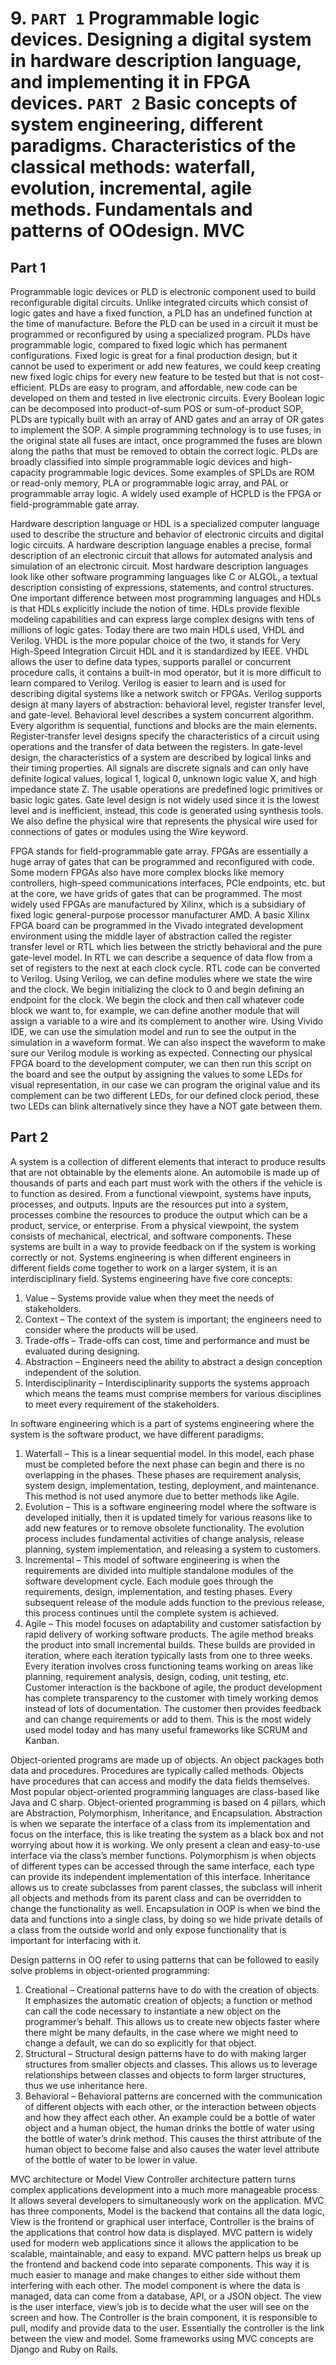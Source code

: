# 9. `PART 1` Programmable logic devices. Designing a digital system in hardware description language, and implementing it in FPGA devices. `PART 2` Basic concepts of system engineering, different paradigms. Characteristics of the classical methods: waterfall, evolution, incremental, agile methods. Fundamentals and patterns of OOdesign. MVC

## Part 1

Programmable logic devices or PLD is electronic component used to build reconfigurable digital circuits. Unlike integrated circuits which consist of logic gates and have a fixed function, a PLD has an undefined function at the time of manufacture. Before the PLD can be used in a circuit it must be programmed or reconfigured by using a specialized program. PLDs have programmable logic, compared to fixed logic which has permanent configurations. Fixed logic is great for a final production design, but it cannot be used to experiment or add new features, we could keep creating new fixed logic chips for every new feature to be tested but that is not cost-efficient. PLDs are easy to program, and affordable, new code can be developed on them and tested in live electronic circuits. Every Boolean logic can be decomposed into product-of-sum POS or sum-of-product SOP, PLDs are typically built with an array of AND gates and an array of OR gates to implement the SOP. A simple programming technology is to use fuses, in the original state all fuses are intact, once programmed the fuses are blown along the paths that must be removed to obtain the correct logic. PLDs are broadly classified into simple programmable logic devices and high-capacity programmable logic devices. Some examples of SPLDs are ROM or read-only memory, PLA or programmable logic array, and PAL or programmable array logic. A widely used example of HCPLD is the FPGA or field-programmable gate array.

Hardware description language or HDL is a specialized computer language used to describe the structure and behavior of electronic circuits and digital logic circuits. A hardware description language enables a precise, formal description of an electronic circuit that allows for automated analysis and simulation of an electronic circuit. Most hardware description languages look like other software programming languages like C or ALGOL, a textual description consisting of expressions, statements, and control structures. One important difference between most programming languages and HDLs is that HDLs explicitly include the notion of time. HDLs provide flexible modeling capabilities and can express large complex designs with tens of millions of logic gates. Today there are two main HDLs used, VHDL and Verilog. VHDL is the more popular choice of the two, it stands for Very High-Speed Integration Circuit HDL and it is standardized by IEEE. VHDL allows the user to define data types, supports parallel or concurrent procedure calls, it contains a built-in mod operator, but it is more difficult to learn compared to Verilog. Verilog is easier to learn and is used for describing digital systems like a network switch or FPGAs. Verilog supports design at many layers of abstraction: behavioral level, register transfer level, and gate-level. Behavioral level describes a system concurrent algorithm. Every algorithm is sequential, functions and blocks are the main elements. Register-transfer level designs specify the characteristics of a circuit using operations and the transfer of data between the registers. In gate-level design, the characteristics of a system are described by logical links and their timing properties. All signals are discrete signals and can only have definite logical values, logical 1, logical 0, unknown logic value X, and high impedance state Z. The usable operations are predefined logic primitives or basic logic gates. Gate level design is not widely used since it is the lowest level and is inefficient, instead, this code is generated using synthesis tools. We also define the physical wire that represents the physical wire used for connections of gates or modules using the Wire keyword.

FPGA stands for field-programmable gate array. FPGAs are essentially a huge array of gates that can be programmed and reconfigured with code. Some modern FPGAs also have more complex blocks like memory controllers, high-speed communications interfaces, PCIe endpoints, etc. but at the core, we have grids of gates that can be programmed. The most widely used FPGAs are manufactured by Xilinx, which is a subsidiary of fixed logic general-purpose processor manufacturer AMD. A basic Xilinx FPGA board can be programmed in the Vivado integrated development environment using the middle layer of abstraction called the register transfer level or RTL which lies between the strictly behavioral and the pure gate-level model. In RTL we can describe a sequence of data flow from a set of registers to the next at each clock cycle. RTL code can be converted to Verilog. Using Verilog, we can define modules where we state the wire and the clock. We begin initializing the clock to 0 and begin defining an endpoint for the clock. We begin the clock and then call whatever code block we want to, for example, we can define another module that will assign a variable to a wire and its complement to another wire. Using Vivido IDE, we can use the simulation model and run to see the output in the simulation in a waveform format. We can also inspect the waveform to make sure our Verilog module is working as expected. Connecting our physical FPGA board to the development computer, we can then run this script on the board and see the output by assigning the values to some LEDs for visual representation, in our case we can program the original value and its complement can be two different LEDs, for our defined clock period, these two LEDs can blink alternatively since they have a NOT gate between them.

## Part 2

A system is a collection of different elements that interact to produce results that are not obtainable by the elements alone. An automobile is made up of thousands of parts and each part must work with the others if the vehicle is to function as desired. From a functional viewpoint, systems have inputs, processes, and outputs. Inputs are the resources put into a system, processes combine the resources to produce the output which can be a product, service, or enterprise. From a physical viewpoint, the system consists of mechanical, electrical, and software components. These systems are built in a way to provide feedback on if the system is working correctly or not. Systems engineering is when different engineers in different fields come together to work on a larger system, it is an interdisciplinary field. Systems engineering have five core concepts:

1. Value – Systems provide value when they meet the needs of stakeholders.
2. Context – The context of the system is important; the engineers need to consider where the products will be used.
3. Trade-offs – Trade-offs can cost, time and performance and must be evaluated during designing.
4. Abstraction – Engineers need the ability to abstract a design conception independent of the solution.
5. Interdisciplinarity – Interdisciplinarity supports the systems approach which means the teams must comprise members for various disciplines to meet every requirement of the stakeholders.

In software engineering which is a part of systems engineering where the system is the software product, we have different paradigms:

1. Waterfall – This is a linear sequential model. In this model, each phase must be completed before the next phase can begin and there is no overlapping in the phases. These phases are requirement analysis, system design, implementation, testing, deployment, and maintenance. This method is not used anymore due to better methods like Agile.
2. Evolution – This is a software engineering model where the software is developed initially, then it is updated timely for various reasons like to add new features or to remove obsolete functionality. The evolution process includes fundamental activities of change analysis, release planning, system implementation, and releasing a system to customers.
3. Incremental – This model of software engineering is when the requirements are divided into multiple standalone modules of the software development cycle. Each module goes through the requirements, design, implementation, and testing phases. Every subsequent release of the module adds function to the previous release, this process continues until the complete system is achieved.
4. Agile – This model focuses on adaptability and customer satisfaction by rapid delivery of working software products. The agile method breaks the product into small incremental builds. These builds are provided in iteration, where each iteration typically lasts from one to three weeks. Every iteration involves cross functioning teams working on areas like planning, requirement analysis, design, coding, unit testing, etc. Customer interaction is the backbone of agile, the product development has complete transparency to the customer with timely working demos instead of lots of documentation. The customer then provides feedback and can change requirements or add to them. This is the most widely used model today and has many useful frameworks like SCRUM and Kanban.

Object-oriented programs are made up of objects. An object packages both data and procedures. Procedures are typically called methods. Objects have procedures that can access and modify the data fields themselves. Most popular object-oriented programming languages are class-based like Java and C sharp. Object-oriented programming is based on 4 pillars, which are Abstraction, Polymorphism, Inheritance, and Encapsulation. Abstraction is when we separate the interface of a class from its implementation and focus on the interface, this is like treating the system as a black box and not worrying about how it is working. We only present a clean and easy-to-use interface via the class’s member functions. Polymorphism is when objects of different types can be accessed through the same interface, each type can provide its independent implementation of this interface. Inheritance allows us to create subclasses from parent classes, the subclass will inherit all objects and methods from its parent class and can be overridden to change the functionality as well. Encapsulation in OOP is when we bind the data and functions into a single class, by doing so we hide private details of a class from the outside world and only expose functionality that is important for interfacing with it.

Design patterns in OO refer to using patterns that can be followed to easily solve problems in object-oriented programming:

1. Creational – Creational patterns have to do with the creation of objects. It emphasizes the automatic creation of objects; a function or method can call the code necessary to instantiate a new object on the programmer’s behalf. This allows us to create new objects faster where there might be many defaults, in the case where we might need to change a default, we can do so explicitly for that object.
2. Structural – Structural design patterns have to do with making larger structures from smaller objects and classes. This allows us to leverage relationships between classes and objects to form larger structures, thus we use inheritance here.
3. Behavioral – Behavioral patterns are concerned with the communication of different objects with each other, or the interaction between objects and how they affect each other. An example could be a bottle of water object and a human object, the human drinks the bottle of water using the bottle of water’s drink method. This causes the thirst attribute of the human object to become false and also causes the water level attribute of the bottle of water to be lower in value.

MVC architecture or Model View Controller architecture pattern turns complex applications development into a much more manageable process. It allows several developers to simultaneously work on the application. MVC has three components, Model is the backend that contains all the data logic, View is the frontend or graphical user interface, Controller is the brains of the applications that control how data is displayed. MVC pattern is widely used for modern web applications since it allows the application to be scalable, maintainable, and easy to expand. MVC pattern helps us break up the frontend and backend code into separate components. This way it is much easier to manage and make changes to either side without them interfering with each other. The model component is where the data is managed, data can come from a database, API, or a JSON object. The view is the user interface, view’s job is to decide what the user will see on the screen and how. The Controller is the brain component, it is responsible to pull, modify and provide data to the user. Essentially the controller is the link between the view and model. Some frameworks using MVC concepts are Django and Ruby on Rails.
